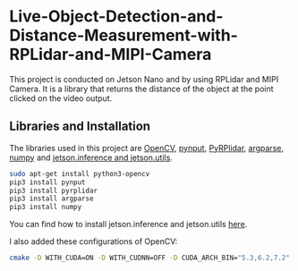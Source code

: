 # Live-Object-Detection-and-Distance-Measurement-with-RPLidar-and-MIPI-Camera

This project is conducted on Jetson Nano and by using RPLidar and MIPI Camera. It is a library that returns the distance of the object at the point clicked on the video output.

## Libraries and Installation

The libraries used in this project are [OpenCV](https://docs.opencv.org/master/d2/de6/tutorial_py_setup_in_ubuntu.html), [pynput](https://pypi.org/project/pynput/), [PyRPlidar](https://pypi.org/project/pyrplidar/), [argparse](https://docs.python.org/3/library/argparse.html),  [numpy](https://pypi.org/project/numpy/) and [jetson.inference and jetson.utils](https://github.com/dusty-nv/jetson-inference).
```bash
sudo apt-get install python3-opencv
pip3 install pynput
pip3 install pyrplidar
pip3 install argparse
pip3 install numpy
```
You can find how to install jetson.inference and jetson.utils [here](https://github.com/dusty-nv/jetson-inference).

I also added these configurations of OpenCV:

```bash
cmake -D WITH_CUDA=ON -D WITH_CUDNN=OFF -D CUDA_ARCH_BIN="5.3,6.2,7.2" -D CUDA_ARCH_PTX="" -D OPENCV_EXTRA_MODULES_PATH=../../opencv_contrib-4.3.0/modules -D WITH_GSTREAMER=ON -D WITH_LIBV4L=ON -D BUILD_opencv_python2=ON -D BUILD_opencv_python3=ON -D BUILD_TESTS=OFF -D BUILD_PERF_TESTS=OFF -D BUILD_EXAMPLES=OFF -D CMAKE_BUILD_TYPE=RELEASE -D CMAKE_INSTALL_PREFIX=/usr/local ..
```
